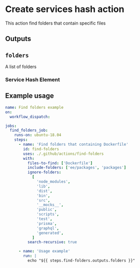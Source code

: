 # Create services hash action

This action find folders that contain specific files

## Outputs

## `folders`

A list of folders

### Service Hash Element

## Example usage

```yaml
name: Find folders example
on:
  workflow_dispatch:

jobs:
  find_folders_job:
    runs-on: ubuntu-18.04
    steps:
      - name: 'Find folders that containing Dockerfile'
        id: find-folders
        uses: ./.github/actions/find-folders
        with:
          files-to-find: ['Dockerfile']
          include-folders: ['ee/packages', 'packages']
          ignore-folders:
            [
              'node_modules',
              'lib',
              'dist',
              'bin',
              'src',
              '__mocks__',
              'public',
              'scripts',
              'test',
              'prisma',
              'graphql',
              'generated',
            ]
          search-recursive: true

      - name: 'Usage example'
        run: |
          echo "${{ steps.find-folders.outputs.folders }}"
```
